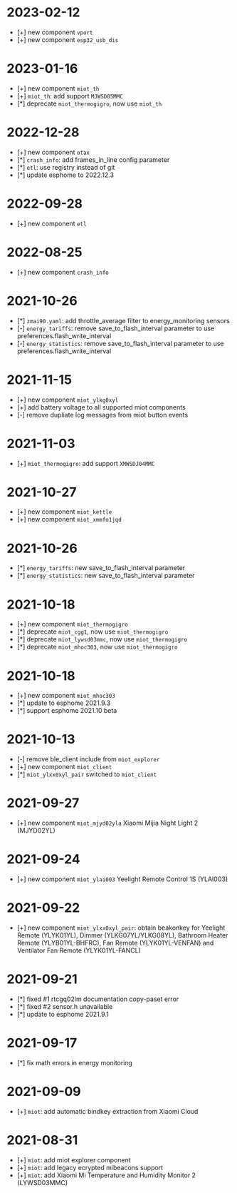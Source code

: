 # 2023-02-12
* [+] new component `vport`
* [+] new component `esp32_usb_dis`

# 2023-01-16
* [+] new component `miot_th`
* [+] `miot_th`: add support `MJWSD05MMC`
* [*] deprecate `miot_thermogigro`, now use `miot_th`

# 2022-12-28
* [+] new component `otax`
* [*] `crash_info`: add frames_in_line config parameter
* [*] `etl`: use registry instead of git
* [*] update esphome to 2022.12.3

# 2022-09-28
* [+] new component `etl`

# 2022-08-25
* [+] new component `crash_info`

# 2021-10-26
* [*] `zmai90.yaml`: add throttle_average filter to energy_monitoring sensors
* [-] `energy_tariffs`: remove save_to_flash_interval parameter to use preferences.flash_write_interval
* [-] `energy_statistics`: remove save_to_flash_interval parameter to use preferences.flash_write_interval

# 2021-11-15
* [+] new component `miot_ylkg0xyl`
* [+] add battery voltage to all supported miot components
* [-] remove dupliate log messages from miot button events

# 2021-11-03
* [+] `miot_thermogigro`: add support `XMWSDJ04MMC`

# 2021-10-27
* [+] new component `miot_kettle`
* [+] new component `miot_xmmfo1jqd`

# 2021-10-26
* [*] `energy_tariffs`: new save_to_flash_interval parameter
* [*] `energy_statistics`: new save_to_flash_interval parameter

# 2021-10-18
* [+] new component `miot_thermogigro`
* [*] deprecate `miot_cgg1`, now use `miot_thermogigro`
* [*] deprecate `miot_lywsd03mmc`, now use `miot_thermogigro`
* [*] deprecate `miot_mhoc303`, now use `miot_thermogigro`

# 2021-10-18
* [+] new component `miot_mhoc303`
* [*] update to esphome 2021.9.3
* [*] support esphome 2021.10 beta

# 2021-10-13
* [-] remove ble_client include from `miot_explorer`
* [+] new component `miot_client`
* [*] `miot_ylxx0xyl_pair` switched to `miot_client`

# 2021-09-27
* [+] new component `miot_mjyd02yla` Xiaomi Mijia Night Light 2 (MJYD02YL)

# 2021-09-24
* [+] new component `miot_ylai003` Yeelight Remote Control 1S (YLAI003)

# 2021-09-22
* [+] new component `miot_ylxx0xyl_pair`: obtain beakonkey for Yeelight Remote (YLYK01YL), Dimmer (YLKG07YL/YLKG08YL), Bathroom Heater Remote (YLYB01YL-BHFRC), Fan Remote (YLYK01YL-VENFAN) and Ventilator Fan Remote (YLYK01YL-FANCL)

# 2021-09-21
* [*] fixed #1 rtcgq02lm documentation copy-paset error
* [*] fixed #2 sensor.h unavailable
* [*] update to esphome 2021.9.1

# 2021-09-17
* [*] fix math errors in energy monitoring

# 2021-09-09
* [+] `miot`: add automatic bindkey extraction from Xiaomi Cloud

# 2021-08-31
* [+] `miot`: add miot explorer component
* [+] `miot`: add legacy ecrypted mibeacons support
* [+] `miot`: add Xiaomi Mi Temperature and Humidity Monitor 2 (LYWSD03MMC)
